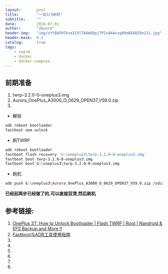 ```yaml
---
layout:       post
title:        "一加3/5刷机"
subtitle:     ""
date:         2018-07-01
author:       "Zeusro"
header-img:   "img/oYYBAFHlDveICOlTAAWdBpjTP2sAAAvzgB9mBEABZ0e231.jpg"
header-mask:  0.3
catalog:      true
tags:
    - swarm
    - docker
    - docker-compose
---
```


## 前期准备

1. twrp-3.2.0-0-oneplus3.img
1. Aurora_OnePlus_A3000_O_0629_OPEN37_V59.0.zip
1. 

* 解锁

```bash
adb reboot bootloader
fastboot oem unlock
```

* 刷TWRP

```bash
adb reboot bootloader
fastboot flash recovery 'G:\oneplus3\twrp-3.2.0-0-oneplus3.img'
fastboot boot twrp-3.2.0-0-oneplus3.img
fastboot boot G:\oneplus3\twrp-3.2.0-0-oneplus3.img
```

* 刷机

```bash
adb push G:\oneplus3\Aurora_OnePlus_A3000_O_0629_OPEN37_V59.0.zip /sdcard/
```

**已经前两步已经做了的,可以直接双清,然后刷机**

## 参考链接:
1. [OnePlus 3T: How to Unlock Bootloader | Flash TWRP | Root | Nandroid & EFS Backup and More !!](https://forums.oneplus.com/threads/guide-oneplus-3t-how-to-unlock-bootloader-flash-twrp-root-nandroid-efs-backup-and-more.475142/)
1. [Fastboot与ADB工具使用指南 ](http://bbs.zhiyoo.com/thread-12644311-1-1.html)
1. []()
1. []()
1. []()
1. []()
1. []()
1. []()
